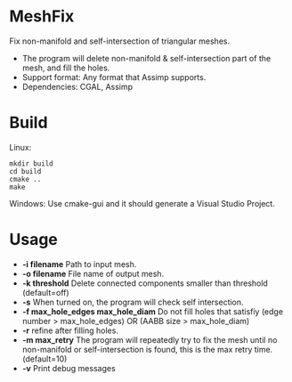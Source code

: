 # MeshFix
Fix non-manifold and self-intersection of triangular meshes.

+ The program will delete non-manifold & self-intersection part of the mesh, and fill the holes.
+ Support format: Any format that Assimp supports.
+ Dependencies: CGAL, Assimp

# Build
Linux:
```
mkdir build
cd build
cmake ..
make
```
Windows: Use cmake-gui and it should generate a Visual Studio Project.
# Usage

+ **-i filename**  Path to input mesh.
+ **-o filename**  File name of output mesh.
+ **-k threshold** Delete connected components smaller than threshold (default=off)
+ **-s**  When turned on, the program will check self intersection.
+ **-f max_hole_edges max_hole_diam** Do not fill holes that satisfiy (edge number > max_hole_edges) OR (AABB size > max_hole_diam)
+ **-r** refine after filling holes.
+ **-m max_retry** The program will repeatedly try to fix the mesh until no non-manifold or self-intersection is found, this is the max retry time. (default=10)
+ **-v** Print debug messages
